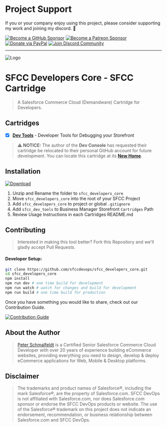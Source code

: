Project Support
===

If you or your company enjoy using this project, please consider supporting my work and joining my discord. 💖

[![Become a GitHub Sponsor](https://img.shields.io/badge/Sponsor-171515.svg?logo=github&logoColor=white&style=for-the-badge "Become a GitHub Sponsor")](https://github.com/sponsors/sfccdevops)
[![Become a Patreon Sponsor](https://img.shields.io/badge/Sponsor-FF424D.svg?logo=patreon&logoColor=white&style=for-the-badge "Become a Patreon Sponsor")](https://patreon.com/peter_schmalfeldt)
[![Donate via PayPal](https://img.shields.io/badge/Donate-169BD7.svg?logo=paypal&logoColor=white&style=for-the-badge "Donate via PayPal")](https://www.paypal.me/manifestinteractive)
[![Join Discord Community](https://img.shields.io/badge/Community-5865F2.svg?logo=discord&logoColor=white&style=for-the-badge "Join Discord Community")](https://discord.gg/JVKYHCKvrs)

------

![Logo](https://sfccdevops.s3.amazonaws.com/logo-128.png "Logo")

SFCC Developers Core - SFCC Cartridge
===

> A Salesforce Commerce Cloud (Demandware) Cartridge for Developers.

## Cartridges

- [X] **[Dev Tools](./cartridges/sfcc_dev_tools/)** - Developer Tools for Debugging your Storefront

> **:warning: NOTICE:** The author of the **Dev Console** has requested their cartridge be relocated to their personal GitHub account for future development. You can locate this cartridge at its **[New Home](https://github.com/z1haze/sfcc_dev_console)**.

Installation
---

[![Download](https://img.shields.io/badge/Download-blue.svg?logo=github&style=for-the-badge)](https://github.com/sfccdevops/sfcc_developers_core/releases/latest)

1. Unzip and Rename the folder to `sfcc_developers_core`
2. Move `sfcc_developers_core` into the root of your SFCC Project
3. Add `sfcc_developers_core` to project or global `.gitignore`
4. Add `sfcc_dev_tools` to Business Manager Storefront `Cartridges` Path
5. Review Usage Instructions in each Cartridges README.md

Contributing
---

> Interested in making this tool better?  Fork this Repository and we'll gladly accept Pull Requests.

#### Developer Setup:

```bash
git clone https://github.com/sfccdevops/sfcc_developers_core.git
cd sfcc_developers_core
npm install
npm run dev # one time build for development
npm run watch # watch for changes and build for development
npm run build # one time build for production
```

Once you have something you would like to share, check out our Contribution Guide.

[![Contribution Guide](https://img.shields.io/badge/Contribution_Guide-EEEEEE.svg?logo=github&logoColor=black&style=for-the-badge)](https://github.com/sfccdevops/sfcc_developers_core/blob/develop/.github/CONTRIBUTING.md)

About the Author
---

> [Peter Schmalfeldt](https://peterschmalfeldt.com/) is a Certified Senior Salesforce Commerce Cloud Developer with over 20 years of experience building eCommerce websites, providing everything you need to design, develop & deploy eCommerce applications for Web, Mobile & Desktop platforms.

Disclaimer
---

> The trademarks and product names of Salesforce®, including the mark Salesforce®, are the property of Salesforce.com. SFCC DevOps is not affiliated with Salesforce.com, nor does Salesforce.com sponsor or endorse the SFCC DevOps products or website. The use of the Salesforce® trademark on this project does not indicate an endorsement, recommendation, or business relationship between Salesforce.com and SFCC DevOps.
